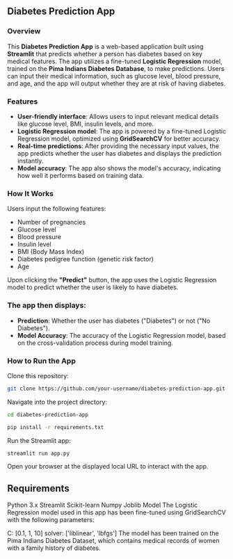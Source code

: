 ## **Diabetes Prediction App**

### **Overview**

This **Diabetes Prediction App** is a web-based application built using **Streamlit** that predicts whether a person has diabetes based on key medical features. The app utilizes a fine-tuned **Logistic Regression** model, trained on the **Pima Indians Diabetes Database**, to make predictions. Users can input their medical information, such as glucose level, blood pressure, and age, and the app will output whether they are at risk of having diabetes.

### **Features**

- **User-friendly interface**: Allows users to input relevant medical details like glucose level, BMI, insulin levels, and more.
- **Logistic Regression model**: The app is powered by a fine-tuned Logistic Regression model, optimized using **GridSearchCV** for better accuracy.
- **Real-time predictions**: After providing the necessary input values, the app predicts whether the user has diabetes and displays the prediction instantly.
- **Model accuracy**: The app also shows the model's accuracy, indicating how well it performs based on training data.

### **How It Works**

Users input the following features:

- Number of pregnancies
- Glucose level
- Blood pressure
- Insulin level
- BMI (Body Mass Index)
- Diabetes pedigree function (genetic risk factor)
- Age

Upon clicking the **"Predict"** button, the app uses the Logistic Regression model to predict whether the user is likely to have diabetes.

### **The app then displays:**

- **Prediction**: Whether the user has diabetes ("Diabetes") or not ("No Diabetes").
- **Model Accuracy**: The accuracy of the Logistic Regression model, based on the cross-validation process during model training.

### **How to Run the App**

Clone this repository:

```bash
git clone https://github.com/your-username/diabetes-prediction-app.git 
```
Navigate into the project directory:

```bash
cd diabetes-prediction-app
```
```bash
pip install -r requirements.txt
```
Run the Streamlit app:
```bash
streamlit run app.py
```
Open your browser at the displayed local URL to interact with the app.

## Requirements
Python 3.x
Streamlit
Scikit-learn
Numpy
Joblib
Model
The Logistic Regression model used in this app has been fine-tuned using GridSearchCV with the following parameters:

C: [0.1, 1, 10]
solver: ['liblinear', 'lbfgs']
The model has been trained on the Pima Indians Diabetes Dataset, which contains medical records of women with a family history of diabetes.
